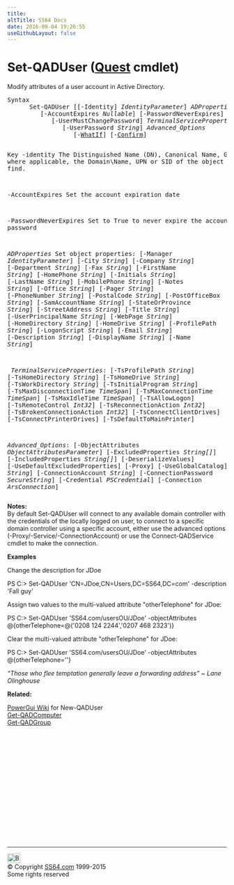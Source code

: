 ```yaml
---
title:
altTitle: SS64 Docs
date: 2016-09-04 19:26:55
useGithubLayout: false
---
```

<!-- #BeginLibraryItem "/Library/head_ps.lbi" --><!-- #EndLibraryItem --><h1>Set-QADUser (<a href="quest.html">Quest</a> cmdlet) </h1> 
<p>Modify attributes of a user account in Active Directory.</p>
<pre>Syntax
      Set-QADUser [[-Identity] <i>IdentityParameter</i>] <i>ADProperties</i>
         [-AccountExpires <i>Nullable</i>] [-PasswordNeverExpires]
            [-UserMustChangePassword] <i>TerminalServiceProperties</i>
               [-UserPassword <i>String</i>] <i>Advanced_Options</i>
                  [-<a href="common.html">WhatIf</a>] [-<a href="common.html">Confirm</a>]

Key
   -identity    The Distinguished Name (DN), Canonical Name, GUID or, where applicable,
                the Domain\Name, UPN or SID of the object you wish to find. 

   -AccountExpires
                Set the account expiration date

   -PasswordNeverExpires
                Set to True to never expire the account password

   <i>ADProperties</i>
                Set object properties:
                [-Manager <i>IdentityParameter</i>] [-City <i>String</i>] [-Company <i>String</i>]
                [-Department <i>String</i>] [-Fax <i>String</i>] [-FirstName <i>String</i>]
                [-HomePhone <i>String</i>] [-Initials <i>String</i>]  [-LastName <i>String</i>]
                [-MobilePhone <i>String</i>] [-Notes <i>String</i>] [-Office <i>String</i>]
                [-Pager <i>String</i>] [-PhoneNumber <i>String</i>] [-PostalCode <i>String</i>]
                [-PostOfficeBox <i>String</i>] [-SamAccountName <i>String</i>] [-StateOrProvince <i>String</i>]
                [-StreetAddress <i>String</i>] [-Title <i>String</i>] [-UserPrincipalName <i>String</i>]
                [-WebPage <i>String</i>] [-HomeDirectory <i>String</i>] [-HomeDrive <i>String</i>]
                [-ProfilePath <i>String</i>] [-LogonScript <i>String</i>] [-Email <i>String</i>] 
                [-Description <i>String</i>] [-DisplayName <i>String</i>] [-Name <i>String</i>]

<i>  TerminalServiceProperties</i>:
                [-TsProfilePath <i>String</i>] [-TsHomeDirectory <i>String</i>]
                [-TsHomeDrive <i>String</i>] [-TsWorkDirectory <i>String</i>]
                [-TsInitialProgram <i>String</i>] [-TsMaxDisconnectionTime <i>TimeSpan</i>] 
                [-TsMaxConnectionTime <i>TimeSpan</i>] [-TsMaxIdleTime <i>TimeSpan</i>]
                [-TsAllowLogon] [-TsRemoteControl <i>Int32</i>] [-TsReconnectionAction <i>Int32</i>]
                [-TsBrokenConnectionAction <i>Int32</i>] [-TsConnectClientDrives]
                [-TsConnectPrinterDrives] [-TsDefaultToMainPrinter]

  <i>Advanced_Options</i>:
                [-ObjectAttributes <i>ObjectAttributesParameter</i>] 
                [-ExcludedProperties <i>String[]</i>] [-IncludedProperties <i>String[]</i>]
                [-DeserializeValues] [-UseDefaultExcludedProperties] 
                [-Proxy] [-UseGlobalCatalog] [-Service <i>String</i>]
                [-ConnectionAccount <i>String</i>] [-ConnectionPassword <i>SecureString</i>] 
                [-Credential <i>PSCredential</i>] [-Connection <i>ArsConnection</i>]</pre>
<p>
  <b>Notes:</b>        <br>
By default <span class="code">Set-QADUser</span> will connect to any available domain controller with the credentials of the locally logged on user, to connect to a specific domain controller using a specific account, either use the advanced options (-Proxy/-Service/-ConnectionAccount) or use the <span class="code">Connect-QADService</span> cmdlet to make the connection. </p>
<p><b>Examples</b></p>
<p>Change the  description for JDoe </p>
<p><span class="code">PS C:&gt; Set-QADUser 'CN=JDoe,CN=Users,DC=SS64,DC=com' -description 'Fall guy'</span></p>
<p> Assign two values to the multi-valued attribute "otherTelephone" for JDoe: </p>
<p><span class="code">PS C:&gt; Set-QADUser 'SS64.com/usersOU/JDoe' -objectAttributes 
@{otherTelephone=@('0208 124 2244','0207 468 2323')}</span></p>
<p>Clear the multi-valued attribute "otherTelephone" for JDoe: </p>
<p class="code">PS C:&gt; Set-QADUser 'SS64.com/usersOU/JDoe' -objectAttributes @{otherTelephone=''}</p>
<p class="quote"><i>“Those who flee temptation generally leave a forwarding address” ~ Lane Olinghouse</i></p>
<p><b>Related:</b></p>
<p><a href="http://en.community.dell.com/techcenter/powergui/w/wiki/new_2d00_qaduser">PowerGui Wiki</a> for New-QADUser<br>
<a href="get-qadcomputer.html">Get-QADComputer</a><br>
<a href="get-qadgroup.html">Get-QADGroup</a></p><!-- #BeginLibraryItem "/Library/foot_ps.lbi" --><p>
<!-- PowerShell300 -->
<ins class="adsbygoogle" style="display:inline-block;width:300px;height:250px" data-ad-client="ca-pub-6140977852749469" data-ad-slot="6253539900"></ins>
<script>
(adsbygoogle = window.adsbygoogle || []).push({});
</script></p>
<hr>
<div id="bl" class="footer"><a href="set-qaduser.html#"><img src="../images/top.png" width="30" height="22" alt="Back to the Top"></a></div>
<div id="br" class="footer, tagline">© Copyright <a href="../index.html">SS64.com</a> 1999-2015<br>
Some rights reserved</div><!-- #EndLibraryItem -->

